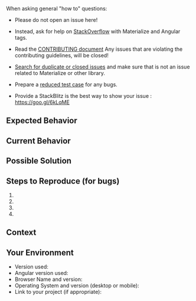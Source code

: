 <!-- Before opening an issue here make sure, that you have read the template completly through -->

When asking general "how to" questions:

- Please do not open an issue here!
- Instead, ask for help on [StackOverflow](https://stackoverflow.com/) with Materialize and Angular tags.

- Read the [CONTRIBUTING document](https://github.com/sherweb/ng2-materialize/blob/master/CONTRIBUTING.md) Any issues that are violating the contributing guidelines, will be closed!
- [Search for duplicate or closed issues](https://github.com/sherweb/ng2-materialize/issues?utf8=%E2%9C%93&q=is%3Aissue) and make sure that is not an issue related to Materialize or other library.
- Prepare a [reduced test case](https://css-tricks.com/reduced-test-cases/) for any bugs.
- Provide a StackBlitz is the best way to show your issue : https://goo.gl/6kLqME

<!--- Provide a general summary of the issue in the Title above. -->

## Expected Behavior
<!--- If you're describing a bug, tell us what should happen. -->

## Current Behavior
<!--- If describing a bug, tell us what happens instead of the expected behavior. -->

<!--- If suggesting a change/improvement, explain the difference from current behavior. -->

## Possible Solution
<!--- Not obligatory, but suggest a fix/reason for the bug, -->
<!--- or ideas how to implement the addition or change. -->

## Steps to Reproduce (for bugs)
<!--- Provide a link to a live example, or an unambiguous set of steps to reproduce this bug. Include code to reproduce, if relevant. -->
1.
2.
3.
4.

## Context
<!--- How has this issue affected you? What are you trying to accomplish? -->
<!--- Providing context helps us come up with a solution that is most useful in the real world -->

## Your Environment
<!--- Include as many relevant details about the environment you experienced the bug in -->
* Version used:
* Angular version used:
* Browser Name and version:
* Operating System and version (desktop or mobile):
* Link to your project (if appropriate):
